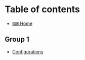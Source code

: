 # Table of contents

* [⌨ Home](README.md)

## Group 1

* [Configurations](group-1/configurations.md)
